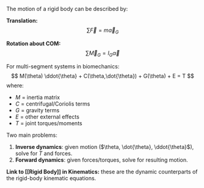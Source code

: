
The motion of a rigid body can be described by:

**Translation:**
$$
\sum \vec{F} = m \vec{a}_{G}
$$

**Rotation about COM:**
$$
\sum \vec{M}_G = I_G \vec{\alpha}
$$

For multi-segment systems in biomechanics:
$$
M(\theta) \ddot{\theta} + C(\theta,\dot{\theta}) + G(\theta) + E = T
$$
where:
- $M$ = inertia matrix
- $C$ = centrifugal/Coriolis terms
- $G$ = gravity terms
- $E$ = other external effects
- $T$ = joint torques/moments

Two main problems:
1. **Inverse dynamics**: given motion ($\theta, \dot{\theta}, \ddot{\theta}$), solve for $T$ and forces.
2. **Forward dynamics**: given forces/torques, solve for resulting motion.

**Link to [[Rigid Body]] in Kinematics:** these are the dynamic counterparts of the rigid-body kinematic equations.

